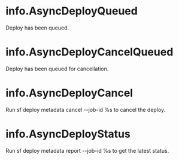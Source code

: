 # info.AsyncDeployQueued

Deploy has been queued.

# info.AsyncDeployCancelQueued

Deploy has been queued for cancellation.

# info.AsyncDeployCancel

Run sf deploy metadata cancel --job-id %s to cancel the deploy.

# info.AsyncDeployStatus

Run sf deploy metadata report --job-id %s to get the latest status.

